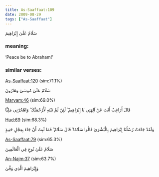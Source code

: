 ```yaml
---
title: As-Saaffaat:109
date: 2009-08-29
tags: ["As-Saaffaat"]
---
```

سَلَامٌ عَلَىٰ إِبْرَاهِيمَ
### meaning: 
‘Peace be to Abraham!’
### similar verses: 

[As-Saaffaat:120](/37/120) (sim:71.1%)

سَلَامٌ عَلَىٰ مُوسَىٰ وَهَارُونَ

[Maryam:46](/19/46) (sim:69.0%)

قَالَ أَرَاغِبٌ أَنْتَ عَنْ آلِهَتِي يَا إِبْرَاهِيمُ ۖ لَئِنْ لَمْ تَنْتَهِ لَأَرْجُمَنَّكَ ۖ وَاهْجُرْنِي مَلِيًّا

[Hud:69](/11/69) (sim:68.3%)

وَلَقَدْ جَاءَتْ رُسُلُنَا إِبْرَاهِيمَ بِالْبُشْرَىٰ قَالُوا سَلَامًا ۖ قَالَ سَلَامٌ ۖ فَمَا لَبِثَ أَنْ جَاءَ بِعِجْلٍ حَنِيذٍ

[As-Saaffaat:79](/37/79) (sim:65.3%)

سَلَامٌ عَلَىٰ نُوحٍ فِي الْعَالَمِينَ

[An-Najm:37](/53/37) (sim:63.7%)

وَإِبْرَاهِيمَ الَّذِي وَفَّىٰ
